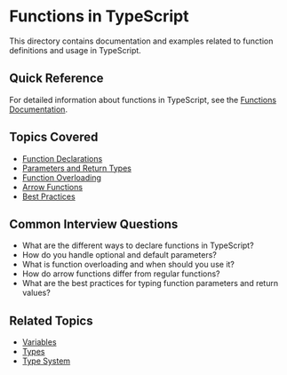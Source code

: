 # Functions in TypeScript

This directory contains documentation and examples related to function definitions and usage in TypeScript.

## Quick Reference

For detailed information about functions in TypeScript, see the [Functions Documentation](functions.md).

## Topics Covered
- [Function Declarations](functions.md#declarations)
- [Parameters and Return Types](functions.md#parameters-return-types)
- [Function Overloading](functions.md#overloading)
- [Arrow Functions](functions.md#arrow-functions)
- [Best Practices](functions.md#best-practices)

## Common Interview Questions
- What are the different ways to declare functions in TypeScript?
- How do you handle optional and default parameters?
- What is function overloading and when should you use it?
- How do arrow functions differ from regular functions?
- What are the best practices for typing function parameters and return values?

## Related Topics
- [Variables](../variables/variables.md)
- [Types](../types/types.md)
- [Type System](../type-system/type-system.md) 